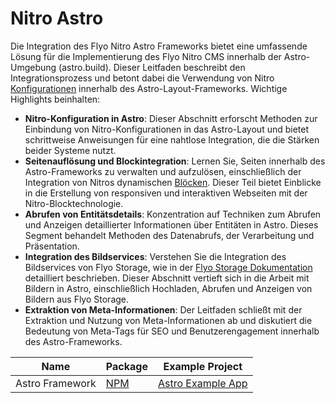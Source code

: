 # Nitro Astro

Die Integration des Flyo Nitro Astro Frameworks bietet eine umfassende Lösung für die Implementierung des Flyo Nitro CMS innerhalb der Astro-Umgebung (astro.build). Dieser Leitfaden beschreibt den Integrationsprozess und betont dabei die Verwendung von Nitro [Konfigurationen](https://dev.flyo.cloud/dev/nitro/#die-grundlagen-von-nitro) innerhalb des Astro-Layout-Frameworks. Wichtige Highlights beinhalten:

+ **Nitro-Konfiguration in Astro**: Dieser Abschnitt erforscht Methoden zur Einbindung von Nitro-Konfigurationen in das Astro-Layout und bietet schrittweise Anweisungen für eine nahtlose Integration, die die Stärken beider Systeme nutzt.
+ **Seitenauflösung und Blockintegration**: Lernen Sie, Seiten innerhalb des Astro-Frameworks zu verwalten und aufzulösen, einschließlich der Integration von Nitros dynamischen [Blöcken](https://dev.flyo.cloud/dev/nitro/block.html). Dieser Teil bietet Einblicke in die Erstellung von responsiven und interaktiven Webseiten mit der Nitro-Blocktechnologie.
+ **Abrufen von Entitätsdetails**: Konzentration auf Techniken zum Abrufen und Anzeigen detaillierter Informationen über Entitäten in Astro. Dieses Segment behandelt Methoden des Datenabrufs, der Verarbeitung und Präsentation.
+ **Integration des Bildservices**: Verstehen Sie die Integration des Bildservices von Flyo Storage, wie in der [Flyo Storage Dokumentation](https://dev.flyo.cloud/dev/infos/images.html) detailliert beschrieben. Dieser Abschnitt vertieft sich in die Arbeit mit Bildern in Astro, einschließlich Hochladen, Abrufen und Anzeigen von Bildern aus Flyo Storage.
+ **Extraktion von Meta-Informationen**: Der Leitfaden schließt mit der Extraktion und Nutzung von Meta-Informationen ab und diskutiert die Bedeutung von Meta-Tags für SEO und Benutzerengagement innerhalb des Astro-Frameworks.

|Name|Package|Example Project
|----|-------|--------------
|Astro Framework|[NPM](https://www.npmjs.com/package/@flyo/nitro-astro)|[Astro Example App](https://github.com/flyocloud/astro-zooexample.com)